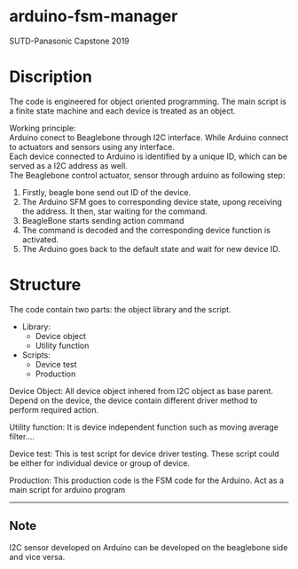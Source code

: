 
# arduino-fsm-manager    
 SUTD-Panasonic Capstone 2019 
# Discription
The code is engineered for object oriented programming. The main script is a finite state machine and each device is treated as an object.

Working principle:   
Arduino conect to Beaglebone through I2C interface. While Arduino connect to actuators and sensors using any interface.      
Each device connected to Arduino is identified by a unique ID, which can be served as a I2C address as well.  
The Beaglebone control actuator, sensor through arduino as following step:
   
1. Firstly, beagle bone send out ID of the device.   
2. The Arduino SFM goes to corresponding device state, upong receiving the address. It then, star waiting for the command.
3. BeagleBone starts sending action command  
4. The command is decoded and the corresponding device function is activated.
5. The Arduino goes back to the default state and wait for new device ID.

   
# Structure

The code contain two parts: the object library and the script.    

* Library: 
    * Device object
    * Utility function
* Scripts:
    * Device test
    * Production    
   

Device Object: All device object inhered from I2C object as base parent. Depend on the device, the device contain different driver method to perform required action.   

Utility function: It is device independent function such as moving average filter....  
  
Device test: This is test script for device driver testing. These script could be either for individual device or group of device.   

Production: This production code is the FSM code for the Arduino. Act as a main script for arduino program


----
## Note
I2C sensor developed on Arduino can be developed on the beaglebone side and vice versa.
